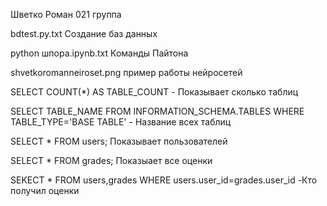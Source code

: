 Шветко Роман 021 группа

bdtest.py.txt Создание баз данных

python шпора.ipynb.txt Команды Пайтона

shvetkoromanneiroset.png пример работы нейросетей


SELECT COUNT(*) AS TABLE_COUNT - Показывает сколько таблиц

SELECT TABLE_NAME FROM INFORMATION_SCHEMA.TABLES WHERE TABLE_TYPE='BASE TABLE' - Название всех таблиц

SELECT * FROM users; Показывает пользователей

SELECT * FROM grades; Показыает все оценки

SEKECT * FROM users,grades WHERE users.user_id=grades.user_id -Кто получил оценки
